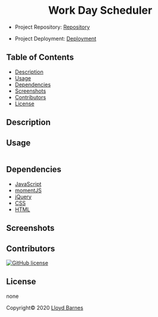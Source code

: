 <div align="center">

# Work Day Scheduler

</div>

- Project Repository: [Repository](https://github.com/lbarnes86/WorkDayScheduler)

- Project Deployment: [Deployment](https://lbarnes86.github.io/WorkDayScheduler/.)

## Table of Contents

- [Description](#description)
- [Usage](#usage)
- [Dependencies](#dependencies)
- [Screenshots](#screenshots)
- [Contributors](#contributors)
- [License](#license)

## Description

>

## Usage

```

```

## Dependencies

- [JavaScript](https://www.javascript.com/) 
- [momentJS](https://momentjs.com/) 
- [jQuery](https://api.jquery.com/) 
- [CSS](https://www.w3schools.com/css/css_intro.asp) 
- [HTML](https://html.com/) 

## Screenshots



## Contributors

[![GitHub license](https://img.shields.io/badge/Made%20by-Lloyd%20Barnes-ab8c9b?style=flat&logo=github)](https://github.com/lbarnes86)

## License

none

Copyright© 2020 [Lloyd Barnes](https://lbarnes86.github.io/updated_Portfolio/)